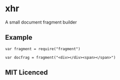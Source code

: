 # xhr

A small document fragment builder

## Example

    var fragment = require("fragment")

    var docfrag = fragment("<div></div><span></span>")

## MIT Licenced
